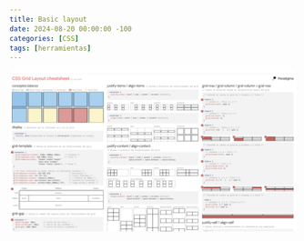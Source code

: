 ```yaml
---
title: Basic layout
date: 2024-08-20 00:00:00 -100
categories: [CSS]
tags: [herramientas]
---
```


![Basic layouts](../IMG/css/GRfYqE5WEAEoA4h.jpeg)
